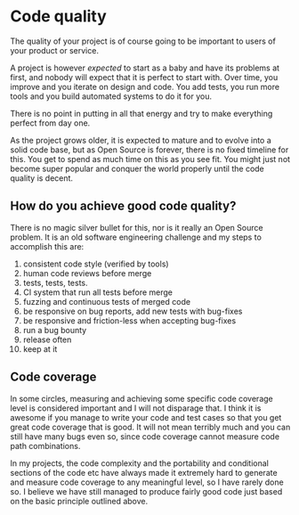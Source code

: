 # Code quality

The quality of your project is of course going to be important to users of your
product or service.

A project is however *expected* to start as a baby and have its problems at
first, and nobody will expect that it is perfect to start with. Over time, you
improve and you iterate on design and code. You add tests, you run more tools
and you build automated systems to do it for you.

There is no point in putting in all that energy and try to make everything
perfect from day one.

As the project grows older, it is expected to mature and to evolve into a
solid code base, but as Open Source is forever, there is no fixed timeline for
this. You get to spend as much time on this as you see fit. You might just not
become super popular and conquer the world properly until the code quality is
decent.

## How do you achieve good code quality?

There is no magic silver bullet for this, nor is it really an Open Source
problem. It is an old software engineering challenge and my steps to
accomplish this are:

1. consistent code style (verified by tools)
2. human code reviews before merge
3. tests, tests, tests.
4. CI system that run all tests before merge
5. fuzzing and continuous tests of merged code
6. be responsive on bug reports, add new tests with bug-fixes
7. be responsive and friction-less when accepting bug-fixes
8. run a bug bounty
9. release often
10. keep at it

## Code coverage

In some circles, measuring and achieving some specific code coverage level is
considered important and I will not disparage that. I think it is awesome if
you manage to write your code and test cases so that you get great code
coverage that is good. It will not mean terribly much and you can still have
many bugs even so, since code coverage cannot measure code path combinations.

In my projects, the code complexity and the portability and conditional
sections of the code etc have always made it extremely hard to generate and
measure code coverage to any meaningful level, so I have rarely done so. I
believe we have still managed to produce fairly good code just based on the
basic principle outlined above.


